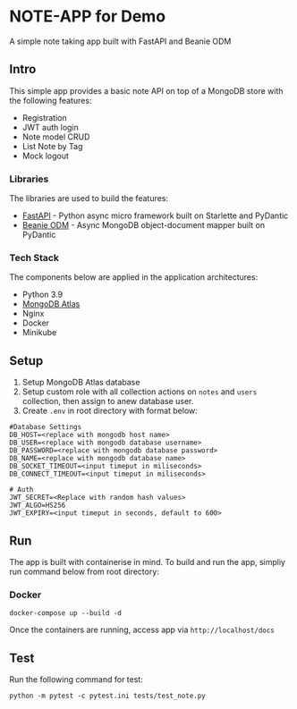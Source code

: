 # NOTE-APP for Demo
A simple note taking app built with FastAPI and Beanie ODM


## Intro

This simple app provides a basic note API on top of a MongoDB store with the following features:
* Registration
* JWT auth login
* Note model CRUD
* List Note by Tag
* Mock logout

### Libraries
The libraries are used to build the features:
- [FastAPI]() - Python async micro framework built on Starlette and PyDantic  
- [Beanie ODM]() - Async MongoDB object-document mapper built on PyDantic

### Tech Stack
The components below are applied in the application architectures:
- Python 3.9
- [MongoDB Atlas]()
- Nginx
- Docker
- Minikube

## Setup

1. Setup MongoDB Atlas database
2. Setup custom role with all collection actions on `notes` and `users` collection, then assign to anew database user. 
3. Create `.env` in root directory with format below:
```
#Database Settings
DB_HOST=<replace with mongodb host name>
DB_USER=<replace with mongodb database username>
DB_PASSWORD=<replace with mongodb database password>
DB_NAME=<replace with mongodb database name>
DB_SOCKET_TIMEOUT=<input timeput in miliseconds>
DB_CONNECT_TIMEOUT=<input timeput in miliseconds>

# Auth
JWT_SECRET=<Replace with random hash values>
JWT_ALGO=HS256
JWT_EXPIRY=<input timeput in seconds, default to 600>

```

## Run  
The app is built with containerise in mind. To build and run the app, simpliy run command below from root directory:
### Docker
```
docker-compose up --build -d 
```
Once the containers are running, access app via `http://localhost/docs` 

## Test
Run the following command for test:
```
python -m pytest -c pytest.ini tests/test_note.py
```

[FastAPI]: https://fastapi.tiangolo.com "FastAPI web framework"
[Beanie ODM]: https://roman-right.github.io/beanie/ "Beanie object-document mapper"
[MongoDB Atlas]: https://www.mongodb.com "MongoDB NoSQL homepage"
